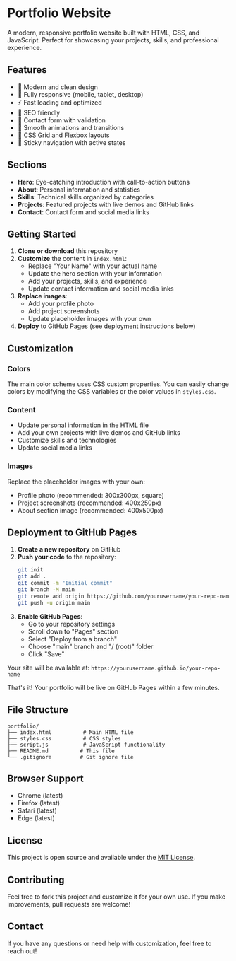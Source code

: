 # Portfolio Website

A modern, responsive portfolio website built with HTML, CSS, and JavaScript. Perfect for showcasing your projects, skills, and professional experience.

## Features

- 🎨 Modern and clean design
- 📱 Fully responsive (mobile, tablet, desktop)
- ⚡ Fast loading and optimized
- 🎯 SEO friendly
- 📧 Contact form with validation
- 🌟 Smooth animations and transitions
- 🎨 CSS Grid and Flexbox layouts
- 📍 Sticky navigation with active states

## Sections

- **Hero**: Eye-catching introduction with call-to-action buttons
- **About**: Personal information and statistics
- **Skills**: Technical skills organized by categories
- **Projects**: Featured projects with live demos and GitHub links
- **Contact**: Contact form and social media links

## Getting Started

1. **Clone or download** this repository
2. **Customize** the content in `index.html`:
   - Replace "Your Name" with your actual name
   - Update the hero section with your information
   - Add your projects, skills, and experience
   - Update contact information and social media links
3. **Replace images**:
   - Add your profile photo
   - Add project screenshots
   - Update placeholder images with your own
4. **Deploy** to GitHub Pages (see deployment instructions below)

## Customization

### Colors
The main color scheme uses CSS custom properties. You can easily change colors by modifying the CSS variables or the color values in `styles.css`.

### Content
- Update personal information in the HTML file
- Add your own projects with live demos and GitHub links
- Customize skills and technologies
- Update social media links

### Images
Replace the placeholder images with your own:
- Profile photo (recommended: 300x300px, square)
- Project screenshots (recommended: 400x250px)
- About section image (recommended: 400x500px)

## Deployment to GitHub Pages

1. **Create a new repository** on GitHub
2. **Push your code** to the repository:
   ```bash
   git init
   git add .
   git commit -m "Initial commit"
   git branch -M main
   git remote add origin https://github.com/yourusername/your-repo-name.git
   git push -u origin main
   ```
3. **Enable GitHub Pages**:
   - Go to your repository settings
   - Scroll down to "Pages" section
   - Select "Deploy from a branch"
   - Choose "main" branch and "/ (root)" folder
   - Click "Save"

Your site will be available at: `https://yourusername.github.io/your-repo-name`

That's it! Your portfolio will be live on GitHub Pages within a few minutes.

## File Structure

```
portfolio/
├── index.html          # Main HTML file
├── styles.css          # CSS styles
├── script.js           # JavaScript functionality
├── README.md          # This file
└── .gitignore         # Git ignore file
```

## Browser Support

- Chrome (latest)
- Firefox (latest)
- Safari (latest)
- Edge (latest)

## License

This project is open source and available under the [MIT License](LICENSE).

## Contributing

Feel free to fork this project and customize it for your own use. If you make improvements, pull requests are welcome!

## Contact

If you have any questions or need help with customization, feel free to reach out!
